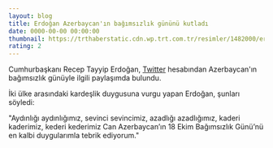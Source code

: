 ```yaml
--- 
layout: blog
title: Erdoğan Azerbaycan'ın bağımsızlık gününü kutladı
date: 0000-00-00 00:00:00
thumbnail: https://trthaberstatic.cdn.wp.trt.com.tr/resimler/1482000/erdogan-aliyev-aa-1483251.jpg
rating: 2
---
```

<p>
	Cumhurbaşkanı Recep Tayyip Erdoğan, <a href="https://www.trthaber.com/etiket/twitter/" target="_blank">Twitter</a> hesabından Azerbaycan'ın bağımsızlık günüyle ilgili paylaşımda bulundu.</p>
<p>
	İki ülke arasındaki kardeşlik duygusuna vurgu yapan Erdoğan, şunları söyledi:</p>
<p>
	"Aydınlığı aydınlığımız, sevinci sevincimiz, azadlığı azadlığımız, kaderi kaderimiz, kederi kederimiz Can Azerbaycan’ın 18 Ekim Bağımsızlık Günü’nü en kalbi duygularımla tebrik ediyorum."</p>